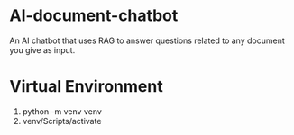 # AI-document-chatbot
An AI chatbot that uses RAG to answer questions related to any document you give as input.

# Virtual Environment
1. python -m venv venv      
2. venv/Scripts/activate